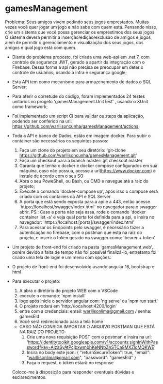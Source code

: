 # gamesManagement

Problema: Seus amigos vivem pedindo seus jogos emprestados. Muitas vezes você quer jogar um jogo e não sabe com quem está. Pensando nisso, 
crie um sistema que você possa gerenciar os empréstimos dos seus jogos. O sistema deverá permitir a inserção/edição/exclusão de amigos e jogos, 
além de permitir o gerenciamento e visualização dos seus jogos, dos amigos e qual jogo está com quem.

- Diante do problema proposto, foi criada uma web-api em .net 7, com  controle de segurança JWT, gerado a apartir da integração com o Firebase. Dessa forma a api não precisa se preocupar em deter o controle de usuários,
usando a infra e segurança google;
- Esta API tem como mecanismo para armazenamento de dados o SQL Server;
- Para aferir o corretude do código, foram implementados 24 testes unitários no progeto 'gamesManagement.UnitTest' , usando o XUnit como framework;
- Foi implementado um script CI para validar os steps da aplicação, podendo ser conferido na url: https://github.com/warllisoncunha/gamesManagement/actions;
- Toda a API e banco de Dados, estão em imagem docker. Para subir o container são necessários os seguintes passos:
  1. Faça um clone do projeto em seu diretório: 'git-clone https://github.com/warllisoncunha/gamesManagement.git'
  2. Faça um checkout para a branch master: git checkout master
  3. Garanta que tenha o docker e docker compose configurados em sua máquina, caso não possua, acesse a url(https://www.docker.com) e instale de acordo com o seu SO
  4. Abra o seu PoweShell, ou Bash, ou CMD e navegue até a raiz do projeto;
  5. Execute o comando 'docker-compose up', após isso o compose será criado com os containes da API e SQL Server
  6. A porta que está sendo exposta para a api é a 443, então acesse 'https://localhost/swagger/index.html' no navegador para o swagger abrir.
      PS.: Caso a porta não seja essa, rode o comando 'docker container list -a' e veja qual porta foi definida para a api, e insira no navegador: 'https://localhost:[porta]/swagger/index.html'
  7. Para acessar os Endpoints pelo swagger, é necessário fazer a autenticação no firebase, com o postman que está na raiz do projeto, e inserir o token gerado no swagger como: 'bearer + token'

- Um projeto de front-end foi criado na pasta 'gamesManagement.web', porém devido a falta de tempo não foi possível finalizá-lo, entretanto foi criado uma tela de login e um menu com opções.
- O projeto de front-end foi desenvolvido usando angular 16, bootstrap e html
- Para executar o projeto:
    1. A abra o diretório do projeto WEB com o VSCode
    2. execute o comando: 'npm install'
    3. logo após inicie o servidor angular com: 'ng serve' ou 'npm run start'
    4. O projeto rodará em 'http://localhost:4200/login'
    5. entre com a credenciais: email: warllisonlima@gmail.com / senha: gamesEld
    6. Você será redirecionado para a tela home
 
  - CASO NÃO CONSIGA IMPORTAR O ARQUIVO POSTMAN QUE ESTÁ NA RAIZ DO PROJETO:
    1. Crie uma nova requisição POST com o postman e insira na url: 'https://identitytoolkit.googleapis.com/v1/accounts:signInWithPassword?key=AIzaSyAtPcjbxwmbhKeNNbZnSTCa9MXZloMQKWE'
    2. Insira no body este json:
       {
        "returnSecureToken": true,
        "email": "warllisonlima@gmail.com",
        "password": "gamesEld"
       }
    3. Faça o request, o token estará no response

  Coloco-me à disposição para responder eventuais dúvidas e esclarecimentos. 
